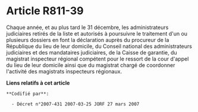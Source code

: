 # Article R811-39

Chaque année, et au plus tard le 31 décembre, les administrateurs judiciaires retirés de la liste et autorisés à poursuivre
le traitement d'un ou plusieurs dossiers en font la déclaration auprès du procureur de la République du lieu de leur
domicile, du Conseil national des administrateurs judiciaires et des mandataires judiciaires, de la Caisse de garantie, du
magistrat inspecteur régional compétent pour le ressort de la cour d'appel du lieu de leur domicile ainsi que du magistrat
chargé de coordonner l'activité des magistrats inspecteurs régionaux.

**Liens relatifs à cet article**

	**Codifié par**:

	  - Décret n°2007-431 2007-03-25 JORF 27 mars 2007
